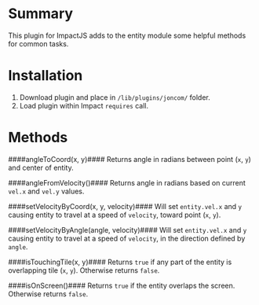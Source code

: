 # Summary #
This plugin for ImpactJS adds to the entity module some helpful methods for common tasks.

# Installation #
1. Download plugin and place in `/lib/plugins/joncom/` folder.
2. Load plugin within Impact `requires` call.

# Methods #

####angleToCoord(x, y)####
Returns angle in radians between point (`x`, `y`) and center of entity.

####angleFromVelocity()####
Returns angle in radians based on current `vel.x` and `vel.y` values.

####setVelocityByCoord(x, y, velocity)####
Will set `entity.vel.x` and `y` causing entity to travel at a speed of `velocity`, toward point (`x`, `y`).

####setVelocityByAngle(angle, velocity)####
Will set `entity.vel.x` and `y` causing entity to travel at a speed of `velocity`, in the direction defined by `angle`.

####isTouchingTile(x, y)####
Returns `true` if any part of the entity is overlapping tile (`x`, `y`). Otherwise returns `false`.

####isOnScreen()####
Returns `true` if the entity overlaps the screen. Otherwise returns `false`.